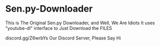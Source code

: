 # Sen.py-Downloader

This is The Original Sen.py Downloader, and Well, We Are Idiots
It uses "youtube-dl" interface to Just Download the FILES

discord.gg/Z6wrbYs
Our Discord Server, Please Say Hi
